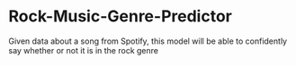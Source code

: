 # Rock-Music-Genre-Predictor
Given data about a song from Spotify, this model will be able to confidently say whether or not it is in the rock genre
